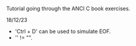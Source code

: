 Tutorial going through the ANCI C book exercises. 

18/12/23
- 'Ctrl + D' can be used to simulate EOF. 
- '' != "".